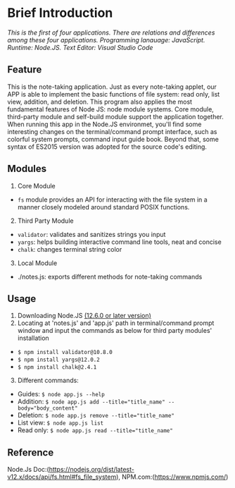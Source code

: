 # Brief Introduction
*This is the first of four applications. There are relations and differences among these four applications. Programming lanauage: JavaScript. Runtime: Node.JS. Text Editor: Visual Studio Code*

## Feature
This is the note-taking application. Just as every note-taking applet, our APP is able to implement the basic functions of file system: read only, list view, addition, and deletion. This program also applies the most fundamental features of Node JS: node module systems. Core module, third-party module and self-build module support the application together. When running this app in the Node.JS environmet, you'll find some interesting changes on the terminal/command prompt interface, such as colorful system prompts, command input guide book. Beyond that, some syntax of ES2015 version was adopted for the source code's editing.     

## Modules
1. Core Module
  - `fs` module provides an API for interacting with the file system in a manner closely modeled around standard POSIX functions.  
2. Third Party Module
  - `validator`: validates and sanitizes strings you input
  - `yargs`: helps building interactive command line tools, neat and concise
  - `chalk`: changes terminal string color
3. Local Module
  - ./notes.js: exports different methods for note-taking commands
## Usage
1. Downloading Node.JS [(12.6.0 or later version)](https://nodejs.org/en/download/current/)
2. Locating at 'notes.js' and 'app.js' path in terminal/command prompt window and input the commands as below for third party modules' installation
  - ``$ npm install validator@10.8.0``
  - ``$ npm install yargs@12.0.2``
  - ``$ npm install chalk@2.4.1``
3. Different commands:
  - Guides: ``$ node app.js --help``
  - Addition: ``$ node app.js add --title="title_name" --body="body_content"``
  - Deletion: ``$ node app.js remove --title="title_name"``
  - List view: ``$ node app.js list``
  - Read only: ``$ node app.js read --title="title_name"``
## Reference
Node.Js Doc:(https://nodejs.org/dist/latest-v12.x/docs/api/fs.html#fs_file_system), NPM.com:(https://www.npmjs.com/)
